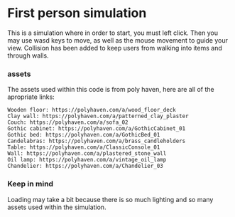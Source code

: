 # First person simulation 

This is a simulation where in order to start, you must left click. Then you may use wasd keys to move, as well as the mouse movement to guide your view. Collision has been added to keep users from walking into items and through walls. 

### assets

The assets used within this code is from poly haven, here are all of the apropriate links: 

    Wooden floor: https://polyhaven.com/a/wood_floor_deck 
    Clay wall: https://polyhaven.com/a/patterned_clay_plaster 
    Couch: https://polyhaven.com/a/sofa_02 
    Gothic cabinet: https://polyhaven.com/a/GothicCabinet_01 
    Gothic bed: https://polyhaven.com/a/GothicBed_01 
    Candelabras: https://polyhaven.com/a/brass_candleholders 
    Table: https://polyhaven.com/a/ClassicConsole_01 
    Wall: https://polyhaven.com/a/plastered_stone_wall 
    Oil lamp: https://polyhaven.com/a/vintage_oil_lamp 
    Chandelier: https://polyhaven.com/a/Chandelier_03 

### Keep in mind 

Loading may take a bit because there is so much lighting and so many assets used within the simulation. 
